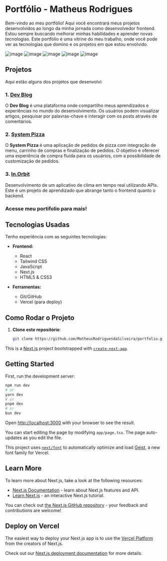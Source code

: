 # Portfólio - Matheus Rodrigues

Bem-vindo ao meu portfólio! Aqui você encontrará meus projetos desenvolvidos ao longo da minha jornada como desenvolvedor frontend. Estou sempre buscando melhorar minhas habilidades e aprender novas tecnologias. Este portfólio é uma vitrine do meu trabalho, onde você pode ver as tecnologias que domino e os projetos em que estou envolvido.

![image](https://github.com/user-attachments/assets/2c192a2f-b1d7-4496-9353-52afa30a19ef)
![image](https://github.com/user-attachments/assets/5b7cf1ac-fd7c-42e6-b071-dc203256e736)
![image](https://github.com/user-attachments/assets/7a46c9d1-f4ef-4f45-8079-4d29518a3e70)
![image](https://github.com/user-attachments/assets/159a34b6-d3ae-4e11-adee-59d3a60dede7)
![image](https://github.com/user-attachments/assets/83f0bfce-014a-4054-a973-22b3bc7c195b)

## Projetos

Aqui estão alguns dos projetos que desenvolvi:

### 1. [Dev Blog](https://github.com/MatheusRodriguesdaSilveira/dev-blog)

O **Dev Blog** é uma plataforma onde compartilho meus aprendizados e experiências no mundo do desenvolvimento. Os usuários podem visualizar artigos, pesquisar por palavras-chave e interagir com os posts através de comentários.

### 2. [System Pizza](https://github.com/MatheusRodriguesdaSilveira/system-pizza)

O **System Pizza** é uma aplicação de pedidos de pizza com integração de menu, carrinho de compras e finalização de pedidos. O objetivo é oferecer uma experiência de compra fluída para os usuários, com a possibilidade de customização de pedidos.

### 3. [In.Orbit](https://github.com/MatheusRodriguesdaSilveira/In.Orbit)

Desenvolvimento de um aplicativo de clima em tempo real utilizando APIs. Este é um projeto de aprendizado que abrange tanto o frontend quanto o backend.

### Acesse meu portifolio para mais!

## Tecnologias Usadas

Tenho experiência com as seguintes tecnologias:

- **Frontend:**

  - React
  - Tailwind CSS
  - JavaScript
  - Next.js
  - HTML5 & CSS3

- **Ferramentas:**
  - Git/GitHub
  - Vercel (para deploy)

## Como Rodar o Projeto

1. **Clone este repositório**:
   ```bash
   git clone https://github.com/MatheusRodriguesdaSilveira/portfolio.git
   ```

This is a [Next.js](https://nextjs.org) project bootstrapped with [`create-next-app`](https://nextjs.org/docs/app/api-reference/cli/create-next-app).

## Getting Started

First, run the development server:

```bash
npm run dev
# or
yarn dev
# or
pnpm dev
# or
bun dev
```

Open [http://localhost:3000](http://localhost:3000) with your browser to see the result.

You can start editing the page by modifying `app/page.tsx`. The page auto-updates as you edit the file.

This project uses [`next/font`](https://nextjs.org/docs/app/building-your-application/optimizing/fonts) to automatically optimize and load [Geist](https://vercel.com/font), a new font family for Vercel.

## Learn More

To learn more about Next.js, take a look at the following resources:

- [Next.js Documentation](https://nextjs.org/docs) - learn about Next.js features and API.
- [Learn Next.js](https://nextjs.org/learn) - an interactive Next.js tutorial.

You can check out [the Next.js GitHub repository](https://github.com/vercel/next.js) - your feedback and contributions are welcome!

## Deploy on Vercel

The easiest way to deploy your Next.js app is to use the [Vercel Platform](https://vercel.com/new?utm_medium=default-template&filter=next.js&utm_source=create-next-app&utm_campaign=create-next-app-readme) from the creators of Next.js.

Check out our [Next.js deployment documentation](https://nextjs.org/docs/app/building-your-application/deploying) for more details.
